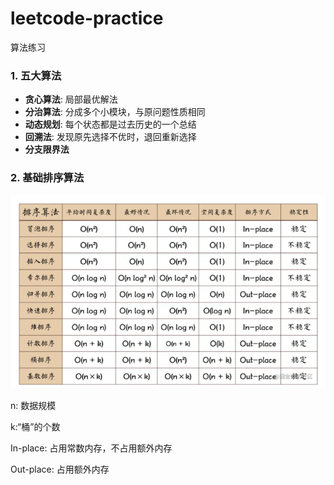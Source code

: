 # leetcode-practice
算法练习
### 1. 五大算法

- **贪心算法**: 局部最优解法
- **分治算法**: 分成多个小模块，与原问题性质相同
- **动态规划**: 每个状态都是过去历史的一个总结
- **回溯法**: 发现原先选择不优时，退回重新选择
- **分支限界法**

### 2. 基础排序算法

![](images/image-20211231160221669.png)

n: 数据规模

 k:“桶”的个数

 In-place: 占用常数内存，不占用额外内存

 Out-place: 占用额外内存

